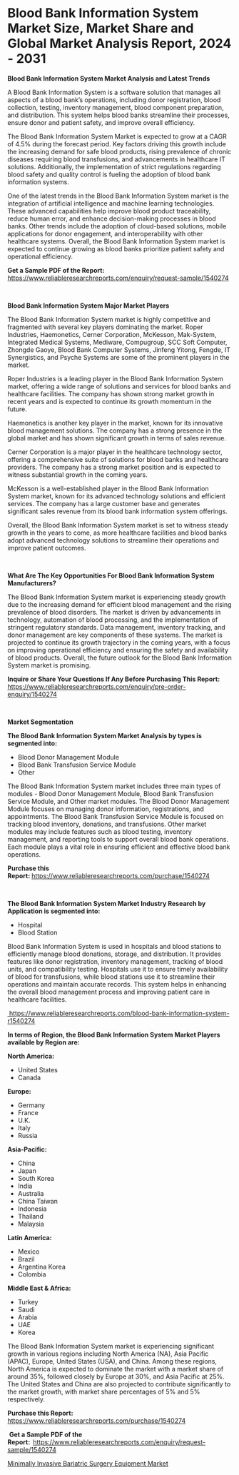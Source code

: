 <p><h1>Blood Bank Information System Market Size, Market Share and Global Market Analysis Report, 2024 - 2031</h1></p><p><strong>Blood Bank Information System Market Analysis and Latest Trends</strong></p>
<p><p>A Blood Bank Information System is a software solution that manages all aspects of a blood bank’s operations, including donor registration, blood collection, testing, inventory management, blood component preparation, and distribution. This system helps blood banks streamline their processes, ensure donor and patient safety, and improve overall efficiency.</p><p>The Blood Bank Information System Market is expected to grow at a CAGR of 4.5% during the forecast period. Key factors driving this growth include the increasing demand for safe blood products, rising prevalence of chronic diseases requiring blood transfusions, and advancements in healthcare IT solutions. Additionally, the implementation of strict regulations regarding blood safety and quality control is fueling the adoption of blood bank information systems.</p><p>One of the latest trends in the Blood Bank Information System market is the integration of artificial intelligence and machine learning technologies. These advanced capabilities help improve blood product traceability, reduce human error, and enhance decision-making processes in blood banks. Other trends include the adoption of cloud-based solutions, mobile applications for donor engagement, and interoperability with other healthcare systems. Overall, the Blood Bank Information System market is expected to continue growing as blood banks prioritize patient safety and operational efficiency.</p></p>
<p><strong>Get a Sample PDF of the Report:&nbsp;</strong> <a href="https://www.reliableresearchreports.com/enquiry/request-sample/1540274">https://www.reliableresearchreports.com/enquiry/request-sample/1540274</a></p>
<p>&nbsp;</p>
<p><strong>Blood Bank Information System Major Market Players</strong></p>
<p><p>The Blood Bank Information System market is highly competitive and fragmented with several key players dominating the market. Roper Industries, Haemonetics, Cerner Corporation, McKesson, Mak-System, Integrated Medical Systems, Mediware, Compugroup, SCC Soft Computer, Zhongde Gaoye, Blood Bank Computer Systems, Jinfeng Yitong, Fengde, IT Synergistics, and Psyche Systems are some of the prominent players in the market.</p><p>Roper Industries is a leading player in the Blood Bank Information System market, offering a wide range of solutions and services for blood banks and healthcare facilities. The company has shown strong market growth in recent years and is expected to continue its growth momentum in the future. </p><p>Haemonetics is another key player in the market, known for its innovative blood management solutions. The company has a strong presence in the global market and has shown significant growth in terms of sales revenue.</p><p>Cerner Corporation is a major player in the healthcare technology sector, offering a comprehensive suite of solutions for blood banks and healthcare providers. The company has a strong market position and is expected to witness substantial growth in the coming years.</p><p>McKesson is a well-established player in the Blood Bank Information System market, known for its advanced technology solutions and efficient services. The company has a large customer base and generates significant sales revenue from its blood bank information system offerings.</p><p>Overall, the Blood Bank Information System market is set to witness steady growth in the years to come, as more healthcare facilities and blood banks adopt advanced technology solutions to streamline their operations and improve patient outcomes.</p></p>
<p>&nbsp;</p>
<p><strong>What Are The Key Opportunities For Blood Bank Information System Manufacturers?</strong></p>
<p><p>The Blood Bank Information System market is experiencing steady growth due to the increasing demand for efficient blood management and the rising prevalence of blood disorders. The market is driven by advancements in technology, automation of blood processing, and the implementation of stringent regulatory standards. Data management, inventory tracking, and donor management are key components of these systems. The market is projected to continue its growth trajectory in the coming years, with a focus on improving operational efficiency and ensuring the safety and availability of blood products. Overall, the future outlook for the Blood Bank Information System market is promising.</p></p>
<p><strong>Inquire or Share Your Questions If Any Before Purchasing This Report:</strong> <a href="https://www.reliableresearchreports.com/enquiry/pre-order-enquiry/1540274">https://www.reliableresearchreports.com/enquiry/pre-order-enquiry/1540274</a></p>
<p>&nbsp;</p>
<p><strong>Market Segmentation</strong></p>
<p><strong>The Blood Bank Information System Market Analysis by types is segmented into:</strong></p>
<p><ul><li>Blood Donor Management Module</li><li>Blood Bank Transfusion Service Module</li><li>Other</li></ul></p>
<p><p>The Blood Bank Information System market includes three main types of modules - Blood Donor Management Module, Blood Bank Transfusion Service Module, and Other market modules. The Blood Donor Management Module focuses on managing donor information, registrations, and appointments. The Blood Bank Transfusion Service Module is focused on tracking blood inventory, donations, and transfusions. Other market modules may include features such as blood testing, inventory management, and reporting tools to support overall blood bank operations. Each module plays a vital role in ensuring efficient and effective blood bank operations.</p></p>
<p><strong>Purchase this Report:&nbsp;</strong><a href="https://www.reliableresearchreports.com/purchase/1540274">https://www.reliableresearchreports.com/purchase/1540274</a></p>
<p>&nbsp;</p>
<p><strong>The Blood Bank Information System Market Industry Research by Application is segmented into:</strong></p>
<p><ul><li>Hospital</li><li>Blood Station</li></ul></p>
<p><p>Blood Bank Information System is used in hospitals and blood stations to efficiently manage blood donations, storage, and distribution. It provides features like donor registration, inventory management, tracking of blood units, and compatibility testing. Hospitals use it to ensure timely availability of blood for transfusions, while blood stations use it to streamline their operations and maintain accurate records. This system helps in enhancing the overall blood management process and improving patient care in healthcare facilities.</p></p>
<p><a href="https://www.reliableresearchreports.com/blood-bank-information-system-r1540274">&nbsp;https://www.reliableresearchreports.com/blood-bank-information-system-r1540274</a></p>
<p><strong>In terms of Region, the Blood Bank Information System Market Players available by Region are:</strong></p>
<p>
    <p> <strong> North America: </strong>
        <ul>
            <li>United States</li>
            <li>Canada</li>
        </ul>
        </p> 
    <p> <strong> Europe: </strong>
        <ul>
            <li>Germany</li>
            <li>France</li>
            <li>U.K.</li>
            <li>Italy</li>
            <li>Russia</li>
        </ul>
        </p> 
    <p> <strong> Asia-Pacific: </strong>
        <ul>
            <li>China</li>
            <li>Japan</li>
            <li>South Korea</li>
            <li>India</li>
            <li>Australia</li>
            <li>China Taiwan</li>
            <li>Indonesia</li>
            <li>Thailand</li>
            <li>Malaysia</li>
        </ul>
        </p> 
    <p> <strong> Latin America: </strong>
        <ul>
            <li>Mexico</li>
            <li>Brazil</li>
            <li>Argentina Korea</li>
            <li>Colombia</li>
        </ul>
        </p> 
    <p> <strong> Middle East & Africa: </strong>
        <ul>
            <li>Turkey</li>
            <li>Saudi</li>
            <li>Arabia</li>
            <li>UAE</li>
            <li>Korea</li>
        </ul>
    </p>
    </p>
<p><p>The Blood Bank Information System market is experiencing significant growth in various regions including North America (NA), Asia Pacific (APAC), Europe, United States (USA), and China. Among these regions, North America is expected to dominate the market with a market share of around 35%, followed closely by Europe at 30%, and Asia Pacific at 25%. The United States and China are also projected to contribute significantly to the market growth, with market share percentages of 5% and 5% respectively.</p></p>
<p><strong>Purchase this Report: </strong><a href="https://www.reliableresearchreports.com/purchase/1540274">https://www.reliableresearchreports.com/purchase/1540274</a></p>
<p>&nbsp;<strong>Get a Sample PDF of the Report:&nbsp;&nbsp;</strong><a href="https://www.reliableresearchreports.com/enquiry/request-sample/1540274">https://www.reliableresearchreports.com/enquiry/request-sample/1540274</a></p>
<p><strong></strong></p>
<p><p><a href="https://view.publitas.com/reportprime-1/minimally-invasive-bariatric-surgery-equipment-market-analysis-and-sze-forecasted-for-period-from-2024-to-2031/">Minimally Invasive Bariatric Surgery Equipment Market</a></p></p>